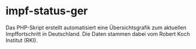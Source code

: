 # impf-status-ger
Das PHP-Skript erstellt automatisiert eine Übersichtsgrafik zum aktuellen Impffortschritt in Deutschland. Die Daten stammen dabei vom Robert Koch Institut (RKI).
